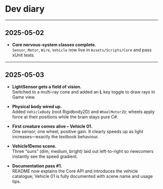 # Dev diary

---

## 2025-05-02

- **Core nervous-system classes complete.**  
  `Sensor`, `Motor`, `Wire`, `Vehicle` now live in `Assets/Scripts/Core` and pass xUnit tests.

---

## 2025-05-03

- **LightSensor gets a field of vision.**  
  Switched to a multi-ray cone and added an **L** key toggle to draw rays in Game view.

- **Physical body wired up.**  
  Added `VehicleBody` (root Rigidbody2D) and `WheelMotor2D`; wheels apply force at their positions while the brain stays pure C#.

- **First creature comes alive – Vehicle 01.**  
  One sensor, one wheel, positive gain. It clearly speeds up as light increases—exactly the textbook behaviour.

- **Vehicle1Demo scene.**  
  Three “suns” (dim, medium, bright) laid out left-to-right so newcomers instantly see the speed gradient.

- **Documentation pass #1.**  
  README now explains the Core API and introduces the vehicle catalogue; Vehicle 01 is fully documented with scene name and usage tips.
